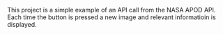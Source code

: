 This project is a simple example of an API call from the NASA APOD API. 
Each time the button is pressed a new image and relevant informatioin is displayed.